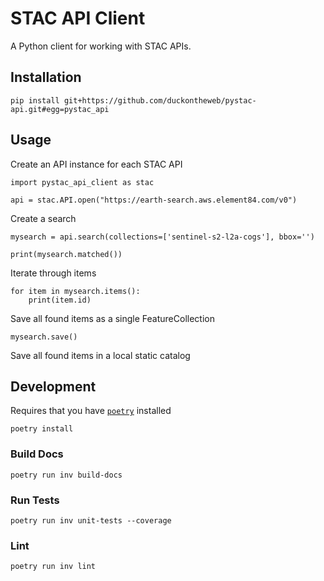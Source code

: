 STAC API Client
===============

A Python client for working with STAC APIs.

## Installation

```shell
pip install git+https://github.com/duckontheweb/pystac-api.git#egg=pystac_api
```

## Usage

Create an API instance for each STAC API

```
import pystac_api_client as stac

api = stac.API.open("https://earth-search.aws.element84.com/v0")
```

Create a search
```
mysearch = api.search(collections=['sentinel-s2-l2a-cogs'], bbox='')

print(mysearch.matched())
```

Iterate through items

```
for item in mysearch.items():
    print(item.id)
```

Save all found items as a single FeatureCollection

```
mysearch.save()
```


Save all found items in a local static catalog



## Development

Requires that you have [`poetry`](https://python-poetry.org/) installed

```shell
poetry install
```

### Build Docs

```shell
poetry run inv build-docs
```

### Run Tests

```shell
poetry run inv unit-tests --coverage
```

### Lint

```shell
poetry run inv lint
```

